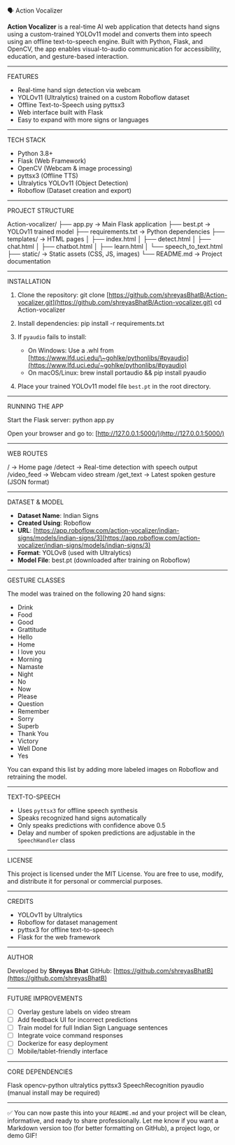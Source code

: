 
🗣️ Action Vocalizer

**Action Vocalizer** is a real-time AI web application that detects hand signs using a custom-trained YOLOv11 model and converts them into speech using an offline text-to-speech engine. Built with Python, Flask, and OpenCV, the app enables visual-to-audio communication for accessibility, education, and gesture-based interaction.

---

FEATURES

* Real-time hand sign detection via webcam
* YOLOv11 (Ultralytics) trained on a custom Roboflow dataset
* Offline Text-to-Speech using pyttsx3
* Web interface built with Flask
* Easy to expand with more signs or languages

---

TECH STACK

* Python 3.8+
* Flask (Web Framework)
* OpenCV (Webcam & image processing)
* pyttsx3 (Offline TTS)
* Ultralytics YOLOv11 (Object Detection)
* Roboflow (Dataset creation and export)

---

PROJECT STRUCTURE

Action-vocalizer/
├── app.py                 → Main Flask application
├── best.pt                → YOLOv11 trained model
├── requirements.txt       → Python dependencies
├── templates/             → HTML pages
│   ├── index.html
│   ├── detect.html
│   ├── chat.html
│   ├── chatbot.html
│   ├── learn.html
│   └── speech\_to\_text.html
├── static/                → Static assets (CSS, JS, images)
└── README.md              → Project documentation

---

INSTALLATION

1. Clone the repository:
   git clone [https://github.com/shreyasBhatB/Action-vocalizer.git](https://github.com/shreyasBhatB/Action-vocalizer.git)
   cd Action-vocalizer

2. Install dependencies:
   pip install -r requirements.txt

3. If `pyaudio` fails to install:

   * On Windows: Use a .whl from [https://www.lfd.uci.edu/\~gohlke/pythonlibs/#pyaudio](https://www.lfd.uci.edu/~gohlke/pythonlibs/#pyaudio)
   * On macOS/Linux:
     brew install portaudio && pip install pyaudio

4. Place your trained YOLOv11 model file `best.pt` in the root directory.

---

RUNNING THE APP

Start the Flask server:
python app.py

Open your browser and go to:
[http://127.0.0.1:5000/](http://127.0.0.1:5000/)

---

WEB ROUTES

/            → Home page
/detect      → Real-time detection with speech output
/video\_feed  → Webcam video stream
/get\_text    → Latest spoken gesture (JSON format)

---

DATASET & MODEL

* **Dataset Name**: Indian Signs
* **Created Using**: Roboflow
* **URL**: [https://app.roboflow.com/action-vocalizer/indian-signs/models/indian-signs/3](https://app.roboflow.com/action-vocalizer/indian-signs/models/indian-signs/3)
* **Format**: YOLOv8 (used with Ultralytics)
* **Model File**: best.pt (downloaded after training on Roboflow)

---

GESTURE CLASSES

The model was trained on the following 20 hand signs:

* Drink
* Food
* Good
* Grattitude
* Hello
* Home
* I love you
* Morning
* Namaste
* Night
* No
* Now
* Please
* Question
* Remember
* Sorry
* Superb
* Thank You
* Victory
* Well Done
* Yes

You can expand this list by adding more labeled images on Roboflow and retraining the model.

---

TEXT-TO-SPEECH

* Uses `pyttsx3` for offline speech synthesis
* Speaks recognized hand signs automatically
* Only speaks predictions with confidence above 0.5
* Delay and number of spoken predictions are adjustable in the `SpeechHandler` class

---

LICENSE

This project is licensed under the MIT License.
You are free to use, modify, and distribute it for personal or commercial purposes.

---

CREDITS

* YOLOv11 by Ultralytics
* Roboflow for dataset management
* pyttsx3 for offline text-to-speech
* Flask for the web framework

---

AUTHOR

Developed by **Shreyas Bhat**
GitHub: [https://github.com/shreyasBhatB](https://github.com/shreyasBhatB)

---

FUTURE IMPROVEMENTS

* [ ] Overlay gesture labels on video stream
* [ ] Add feedback UI for incorrect predictions
* [ ] Train model for full Indian Sign Language sentences
* [ ] Integrate voice command responses
* [ ] Dockerize for easy deployment
* [ ] Mobile/tablet-friendly interface

---

CORE DEPENDENCIES

Flask
opencv-python
ultralytics
pyttsx3
SpeechRecognition
pyaudio (manual install may be required)

---

✅ You can now paste this into your `README.md` and your project will be clean, informative, and ready to share professionally. Let me know if you want a Markdown version too (for better formatting on GitHub), a project logo, or demo GIF!
